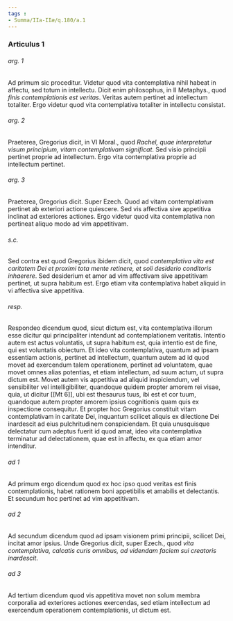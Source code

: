 ```yaml
---
tags : 
- Summa/IIa-IIæ/q.180/a.1
---
```


### Articulus 1

###### arg. 1
Ad primum sic proceditur. Videtur quod vita contemplativa nihil habeat in affectu, sed totum in intellectu. Dicit enim philosophus, in II Metaphys., quod *finis contemplationis est veritas*. Veritas autem pertinet ad intellectum totaliter. Ergo videtur quod vita contemplativa totaliter in intellectu consistat.

###### arg. 2
Praeterea, Gregorius dicit, in VI Moral., quod *Rachel, quae interpretatur visum principium, vitam contemplativam significat*. Sed visio principii pertinet proprie ad intellectum. Ergo vita contemplativa proprie ad intellectum pertinet.

###### arg. 3
Praeterea, Gregorius dicit. Super Ezech. Quod ad vitam contemplativam pertinet ab exteriori actione quiescere. Sed vis affectiva sive appetitiva inclinat ad exteriores actiones. Ergo videtur quod vita contemplativa non pertineat aliquo modo ad vim appetitivam.

###### s.c.
Sed contra est quod Gregorius ibidem dicit, quod *contemplativa vita est caritatem Dei et proximi tota mente retinere, et soli desiderio conditoris inhaerere*. Sed desiderium et amor ad vim affectivam sive appetitivam pertinet, ut supra habitum est. Ergo etiam vita contemplativa habet aliquid in vi affectiva sive appetitiva.

###### resp.
Respondeo dicendum quod, sicut dictum est, vita contemplativa illorum esse dicitur qui principaliter intendunt ad contemplationem veritatis. Intentio autem est actus voluntatis, ut supra habitum est, quia intentio est de fine, qui est voluntatis obiectum. Et ideo vita contemplativa, quantum ad ipsam essentiam actionis, pertinet ad intellectum, quantum autem ad id quod movet ad exercendum talem operationem, pertinet ad voluntatem, quae movet omnes alias potentias, et etiam intellectum, ad suum actum, ut supra dictum est. Movet autem vis appetitiva ad aliquid inspiciendum, vel sensibiliter vel intelligibiliter, quandoque quidem propter amorem rei visae, quia, ut dicitur [[Mt 6]], ubi est thesaurus tuus, ibi est et cor tuum, quandoque autem propter amorem ipsius cognitionis quam quis ex inspectione consequitur. Et propter hoc Gregorius constituit vitam contemplativam in caritate Dei, inquantum scilicet aliquis ex dilectione Dei inardescit ad eius pulchritudinem conspiciendam. Et quia unusquisque delectatur cum adeptus fuerit id quod amat, ideo vita contemplativa terminatur ad delectationem, quae est in affectu, ex qua etiam amor intenditur.

###### ad 1
Ad primum ergo dicendum quod ex hoc ipso quod veritas est finis contemplationis, habet rationem boni appetibilis et amabilis et delectantis. Et secundum hoc pertinet ad vim appetitivam.

###### ad 2
Ad secundum dicendum quod ad ipsam visionem primi principii, scilicet Dei, incitat amor ipsius. Unde Gregorius dicit, super Ezech., quod *vita contemplativa, calcatis curis omnibus, ad videndam faciem sui creatoris inardescit*.

###### ad 3
Ad tertium dicendum quod vis appetitiva movet non solum membra corporalia ad exteriores actiones exercendas, sed etiam intellectum ad exercendum operationem contemplationis, ut dictum est.

